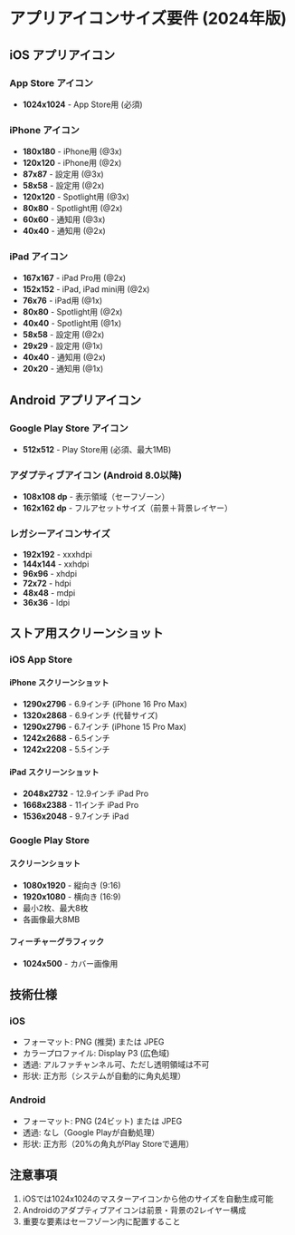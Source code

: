 # アプリアイコンサイズ要件 (2024年版)

## iOS アプリアイコン

### App Store アイコン
- **1024x1024** - App Store用 (必須)

### iPhone アイコン
- **180x180** - iPhone用 (@3x)
- **120x120** - iPhone用 (@2x)
- **87x87** - 設定用 (@3x)
- **58x58** - 設定用 (@2x)
- **120x120** - Spotlight用 (@3x)
- **80x80** - Spotlight用 (@2x)
- **60x60** - 通知用 (@3x)
- **40x40** - 通知用 (@2x)

### iPad アイコン
- **167x167** - iPad Pro用 (@2x)
- **152x152** - iPad, iPad mini用 (@2x)
- **76x76** - iPad用 (@1x)
- **80x80** - Spotlight用 (@2x)
- **40x40** - Spotlight用 (@1x)
- **58x58** - 設定用 (@2x)
- **29x29** - 設定用 (@1x)
- **40x40** - 通知用 (@2x)
- **20x20** - 通知用 (@1x)

## Android アプリアイコン

### Google Play Store アイコン
- **512x512** - Play Store用 (必須、最大1MB)

### アダプティブアイコン (Android 8.0以降)
- **108x108 dp** - 表示領域（セーフゾーン）
- **162x162 dp** - フルアセットサイズ（前景＋背景レイヤー）

### レガシーアイコンサイズ
- **192x192** - xxxhdpi
- **144x144** - xxhdpi
- **96x96** - xhdpi
- **72x72** - hdpi
- **48x48** - mdpi
- **36x36** - ldpi

## ストア用スクリーンショット

### iOS App Store
#### iPhone スクリーンショット
- **1290x2796** - 6.9インチ (iPhone 16 Pro Max)
- **1320x2868** - 6.9インチ (代替サイズ)
- **1290x2796** - 6.7インチ (iPhone 15 Pro Max)
- **1242x2688** - 6.5インチ
- **1242x2208** - 5.5インチ

#### iPad スクリーンショット
- **2048x2732** - 12.9インチ iPad Pro
- **1668x2388** - 11インチ iPad Pro
- **1536x2048** - 9.7インチ iPad

### Google Play Store
#### スクリーンショット
- **1080x1920** - 縦向き (9:16)
- **1920x1080** - 横向き (16:9)
- 最小2枚、最大8枚
- 各画像最大8MB

#### フィーチャーグラフィック
- **1024x500** - カバー画像用

## 技術仕様

### iOS
- フォーマット: PNG (推奨) または JPEG
- カラープロファイル: Display P3 (広色域)
- 透過: アルファチャンネル可、ただし透明領域は不可
- 形状: 正方形（システムが自動的に角丸処理）

### Android
- フォーマット: PNG (24ビット) または JPEG
- 透過: なし（Google Playが自動処理）
- 形状: 正方形（20%の角丸がPlay Storeで適用）

## 注意事項
1. iOSでは1024x1024のマスターアイコンから他のサイズを自動生成可能
2. Androidのアダプティブアイコンは前景・背景の2レイヤー構成
3. 重要な要素はセーフゾーン内に配置すること